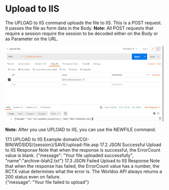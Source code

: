 # Upload to IIS

The UPLOAD to IIS command uploads the file to IIS. This is a POST request. It passes the file as form data in the Body.
**Note:** All POST requests that require a session require the session to be decoded either on the Body or as Parameter on the URL.
 
 ![Upload_IIS](assets/images/uploadiis.jpg)
 
**Note:** After you use UPLOAD to IIS, you can use the NEWFILE command.

17.1	UPLOAD to IIS Example
domain/CGI-BIN/WDSIDS/{session}/SAVE/upload-file.asp
17.2	JSON Successful Upload to IIS Response
Note that when the response is successful, the ErrorCount value is blank. 
{"message": "Your file uploaded successfully", "name":"archive-blah2.txt"}
17.3	JSON Failed Upload to IIS Response 
Note that when the response has failed, the ErrorCount value has a number, the RCTX value determines what the error is. The Worldox API always returns a 200 status even on failure.  
{"message": "Your file failed to upload"}
